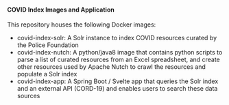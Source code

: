 #### COVID Index Images and Application

This repository houses the following Docker images:

* covid-index-solr: A Solr instance to index COVID resources curated by the Police Foundation
* covid-index-nutch: A python/java8 image that contains python scripts to parse a list of curated resources
from an Excel spreadsheet, and create other resources used by Apache Nutch to crawl the resources and populate a Solr index
* covid-index-app: A Spring Boot / Svelte app that queries the Solr index and an external API (CORD-19) and enables users to search these data sources